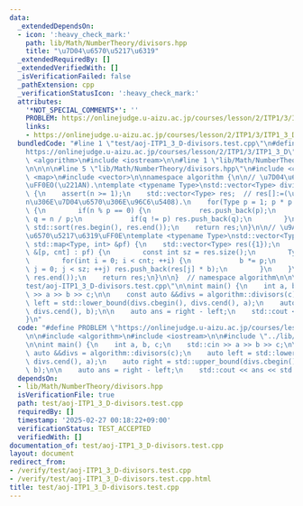 ```yaml
---
data:
  _extendedDependsOn:
  - icon: ':heavy_check_mark:'
    path: lib/Math/NumberTheory/divisors.hpp
    title: "\u7D04\u6570\u5217\u6319"
  _extendedRequiredBy: []
  _extendedVerifiedWith: []
  _isVerificationFailed: false
  _pathExtension: cpp
  _verificationStatusIcon: ':heavy_check_mark:'
  attributes:
    '*NOT_SPECIAL_COMMENTS*': ''
    PROBLEM: https://onlinejudge.u-aizu.ac.jp/courses/lesson/2/ITP1/3/ITP1_3_D
    links:
    - https://onlinejudge.u-aizu.ac.jp/courses/lesson/2/ITP1/3/ITP1_3_D
  bundledCode: "#line 1 \"test/aoj-ITP1_3_D-divisors.test.cpp\"\n#define PROBLEM \"\
    https://onlinejudge.u-aizu.ac.jp/courses/lesson/2/ITP1/3/ITP1_3_D\"\n\n#include\
    \ <algorithm>\n#include <iostream>\n\n#line 1 \"lib/Math/NumberTheory/divisors.hpp\"\
    \n\n\n\n#line 5 \"lib/Math/NumberTheory/divisors.hpp\"\n#include <cassert>\n#include\
    \ <map>\n#include <vector>\n\nnamespace algorithm {\n\n// \u7D04\u6570\u5217\u6319\
    \uFF0EO(\u221AN).\ntemplate <typename Type>\nstd::vector<Type> divisors(Type n)\
    \ {\n    assert(n >= 1);\n    std::vector<Type> res;  // res[]:=(\u81EA\u7136\u6570\
    n\u306E\u7D04\u6570\u306E\u96C6\u5408).\n    for(Type p = 1; p * p <= n; ++p)\
    \ {\n        if(n % p == 0) {\n            res.push_back(p);\n            Type\
    \ q = n / p;\n            if(q != p) res.push_back(q);\n        }\n    }\n   \
    \ std::sort(res.begin(), res.end());\n    return res;\n}\n\n// \u9AD8\u901F\u7D04\
    \u6570\u5217\u6319\uFF0E\ntemplate <typename Type>\nstd::vector<Type> divisors(const\
    \ std::map<Type, int> &pf) {\n    std::vector<Type> res({1});\n    for(const auto\
    \ &[p, cnt] : pf) {\n        const int sz = res.size();\n        Type b = 1;\n\
    \        for(int i = 0; i < cnt; ++i) {\n            b *= p;\n            for(int\
    \ j = 0; j < sz; ++j) res.push_back(res[j] * b);\n        }\n    }\n    std::sort(res.begin(),\
    \ res.end());\n    return res;\n}\n\n}  // namespace algorithm\n\n\n#line 7 \"\
    test/aoj-ITP1_3_D-divisors.test.cpp\"\n\nint main() {\n    int a, b, c;\n    std::cin\
    \ >> a >> b >> c;\n\n    const auto &&divs = algorithm::divisors(c);\n    auto\
    \ left = std::lower_bound(divs.cbegin(), divs.cend(), a);\n    auto right = std::upper_bound(divs.cbegin(),\
    \ divs.cend(), b);\n\n    auto ans = right - left;\n    std::cout << ans << std::endl;\n\
    }\n"
  code: "#define PROBLEM \"https://onlinejudge.u-aizu.ac.jp/courses/lesson/2/ITP1/3/ITP1_3_D\"\
    \n\n#include <algorithm>\n#include <iostream>\n\n#include \"../lib/Math/NumberTheory/divisors.hpp\"\
    \n\nint main() {\n    int a, b, c;\n    std::cin >> a >> b >> c;\n\n    const\
    \ auto &&divs = algorithm::divisors(c);\n    auto left = std::lower_bound(divs.cbegin(),\
    \ divs.cend(), a);\n    auto right = std::upper_bound(divs.cbegin(), divs.cend(),\
    \ b);\n\n    auto ans = right - left;\n    std::cout << ans << std::endl;\n}\n"
  dependsOn:
  - lib/Math/NumberTheory/divisors.hpp
  isVerificationFile: true
  path: test/aoj-ITP1_3_D-divisors.test.cpp
  requiredBy: []
  timestamp: '2025-02-27 00:18:22+09:00'
  verificationStatus: TEST_ACCEPTED
  verifiedWith: []
documentation_of: test/aoj-ITP1_3_D-divisors.test.cpp
layout: document
redirect_from:
- /verify/test/aoj-ITP1_3_D-divisors.test.cpp
- /verify/test/aoj-ITP1_3_D-divisors.test.cpp.html
title: test/aoj-ITP1_3_D-divisors.test.cpp
---
```

